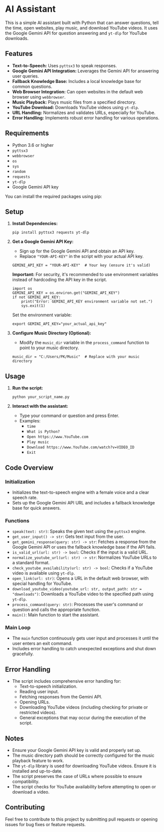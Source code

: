 # AI Assistant

This is a simple AI assistant built with Python that can answer questions, tell the time, open websites, play music, and download YouTube videos. It uses the Google Gemini API for question answering and `yt-dlp` for YouTube downloads.

## Features

*   **Text-to-Speech:** Uses `pyttsx3` to speak responses.
*   **Google Gemini API Integration:** Leverages the Gemini API for answering user queries.
*   **Fallback Knowledge Base:** Includes a local knowledge base for common questions.
*   **Web Browser Integration:** Can open websites in the default web browser using `webbrowser`.
*   **Music Playback:** Plays music files from a specified directory.
*   **YouTube Download:** Downloads YouTube videos using `yt-dlp`.
*   **URL Handling:** Normalizes and validates URLs, especially for YouTube.
*   **Error Handling:** Implements robust error handling for various operations.

## Requirements

*   Python 3.6 or higher
*   `pyttsx3`
*   `webbrowser`
*   `os`
*   `sys`
*   `random`
*   `requests`
*   `yt-dlp`
*   Google Gemini API key

You can install the required packages using pip:


## Setup

1.  **Install Dependencies:**

    ```
    pip install pyttsx3 requests yt-dlp
    ```
2.  **Get a Google Gemini API Key:**

    *   Sign up for the Google Gemini API and obtain an API key.
    *   Replace `"YOUR-API-KEY"` in the script with your actual API key.

    ```
    GEMINI_API_KEY = "YOUR-API-KEY"  # Your key (ensure it's valid)
    ```

    **Important:** For security, it's recommended to use environment variables instead of hardcoding the API key in the script.

    ```
    import os
    GEMINI_API_KEY = os.environ.get("GEMINI_API_KEY")
    if not GEMINI_API_KEY:
        print("Error: GEMINI_API_KEY environment variable not set.")
        sys.exit(1)
    ```

    Set the environment variable:

    ```
    export GEMINI_API_KEY="your_actual_api_key"
    ```
3.  **Configure Music Directory (Optional):**

    *   Modify the `music_dir` variable in the `process_command` function to point to your music directory.

    ```
    music_dir = "C:/Users/PK/Music"  # Replace with your music directory
    ```

## Usage

1.  **Run the script:**

    ```
    python your_script_name.py
    ```
2.  **Interact with the assistant:**

    *   Type your command or question and press Enter.
    *   Examples:
        *   `time`
        *   `What is Python?`
        *   `Open https://www.YouTube.com`
        *   `Play music`
        *   `Download https://www.YouTube.com/watch?v=VIDEO_ID`
        *   `Exit`

## Code Overview

### Initialization

*   Initializes the text-to-speech engine with a female voice and a clear speech rate.
*   Sets up the Google Gemini API URL and includes a fallback knowledge base for quick answers.

### Functions

*   `speak(text: str)`: Speaks the given text using the `pyttsx3` engine.
*   `get_user_input() -> str`: Gets text input from the user.
*   `get_gemini_response(query: str) -> str`: Fetches a response from the Google Gemini API or uses the fallback knowledge base if the API fails.
*   `is_valid_url(url: str) -> bool`: Checks if the input is a valid URL.
*   `normalize_youtube_url(url: str) -> str`: Normalizes YouTube URLs to a standard format.
*   `check_youtube_availability(url: str) -> bool`: Checks if a YouTube video is available using `yt-dlp`.
*   `open_link(url: str)`: Opens a URL in the default web browser, with special handling for YouTube.
*   `download_youtube_video(youtube_url: str, output_path: str = "downloads")`: Downloads a YouTube video to the specified path using `yt-dlp`.
*   `process_command(query: str)`: Processes the user's command or question and calls the appropriate function.
*   `main()`: Main function to start the assistant.

### Main Loop

*   The `main` function continuously gets user input and processes it until the user enters an exit command.
*   Includes error handling to catch unexpected exceptions and shut down gracefully.

## Error Handling

*   The script includes comprehensive error handling for:
    *   Text-to-speech initialization.
    *   Reading user input.
    *   Fetching responses from the Gemini API.
    *   Opening URLs.
    *   Downloading YouTube videos (including checking for private or restricted videos).
    *   General exceptions that may occur during the execution of the script.

## Notes

*   Ensure your Google Gemini API key is valid and properly set up.
*   The music directory path should be correctly configured for the music playback feature to work.
*   The `yt-dlp` library is used for downloading YouTube videos. Ensure it is installed and up-to-date.
*   The script preserves the case of URLs where possible to ensure compatibility.
*   The script checks for YouTube availability before attempting to open or download a video.

## Contributing

Feel free to contribute to this project by submitting pull requests or opening issues for bug fixes or feature requests.
